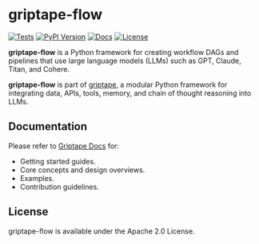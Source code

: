 # griptape-flow

[![Tests](https://github.com/griptape-ai/griptape-flow/actions/workflows/tests.yml/badge.svg)](https://github.com/griptape-ai/griptape-flow/actions/workflows/tests.yml)
[![PyPI Version](https://img.shields.io/pypi/v/griptape-flow.svg)](https://pypi.python.org/pypi/griptape-flow)
[![Docs](https://readthedocs.org/projects/griptape/badge/)](https://griptape.readthedocs.io/en/latest/griptape-flow/)
[![License](https://img.shields.io/badge/License-Apache%202.0-blue.svg)](https://github.com/gitbucket/gitbucket/blob/master/LICENSE)

**griptape-flow** is a Python framework for creating workflow DAGs and pipelines that use large language models (LLMs) such as GPT, Claude, Titan, and Cohere.

**griptape-flow** is part of [griptape](https://github.com/griptape-ai/griptape), a modular Python framework for integrating data, APIs, tools, memory, and chain of thought reasoning into LLMs.

## Documentation

Please refer to [Griptape Docs](https://griptape.readthedocs.io) for:

- Getting started guides. 
- Core concepts and design overviews.
- Examples.
- Contribution guidelines.

## License

griptape-flow is available under the Apache 2.0 License.